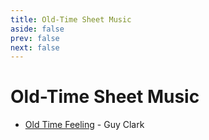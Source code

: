 ```yaml
---
title: Old-Time Sheet Music
aside: false
prev: false
next: false
---
```


# Old-Time Sheet Music

- [Old Time Feeling](/pdfs/old-time-feeling) - Guy Clark

